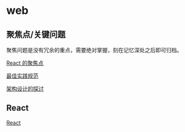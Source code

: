 # web

## 聚焦点/关键问题

聚焦问题是没有冗余的重点，需要绝对掌握，刻在记忆深处之后即可归档。

[React 的聚焦点](web%201dd2048329b08055a7e6d928a38048fc/React%20%E7%9A%84%E8%81%9A%E7%84%A6%E7%82%B9%201dd2048329b080cdb73ce88190a91f73.md)

[最佳实践规范](web%201dd2048329b08055a7e6d928a38048fc/React%201dd2048329b080c7a276ffb8515e1f88/React%EF%BC%88New%EF%BC%89%201732048329b08070abf9f1a937e352fe/React%20%E6%9C%80%E4%BD%B3%E5%AE%9E%E8%B7%B5%201732048329b080799756c40b76e76617.md)

[架构设计的探讨](web%201dd2048329b08055a7e6d928a38048fc/React%201dd2048329b080c7a276ffb8515e1f88/React%20%E6%8A%80%E6%9C%AF%E5%A0%86%E6%A0%88%201a62048329b08070903bc1f8e936712d/React%20%E9%A1%B9%E7%9B%AE%E6%9E%B6%E6%9E%84%E8%AE%BE%E8%AE%A1%2019e2048329b080dba426ce0cb788f26f.md)

## React

[React](web%201dd2048329b08055a7e6d928a38048fc/React%201dd2048329b080c7a276ffb8515e1f88.md)